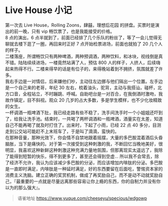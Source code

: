 # Live House 小记
第一次去 Live House，Rolling Zoons，肆囍，理想后花园 的拼盘。买票时是演出的前一晚，只有 vip 畅饮票了，也是我能接受的价格。  
8 点的演出，6 点半就到了，前面已经排了几个乐队的粉丝了，等了一会儿觉得无聊就去楼下逛了一圈，再回来时正好 7 点开始检票进场，前面也就拍了 20 几个人的样子。  
二楼落座，所谓畅饮只有两种啤酒，两种预调酒，两种饮料，和冰块，视线倒是真不错。陆陆续续进场，一楼竟然站满了人，预估 800 人的样子，人挤人，后续嗨起来热得不行。二楼来得早的话是有位子的，来得晚站着到不拥挤，氛围就差了许多。  
我右手边是一对情侣，后来嫌他们吵，主动往左边挪与他们隔出一个位置。左手边是一个自己来的老哥，年纪 30 左右，梳着油头，驼背，主动与我搭讪，碰杯，北方口音，全程站立，不时蹦跳、呼喊。自助吧台是一对百合，在我倒酒时激吻，我故作镇定，目不斜视。观众 20 几岁的占大多数，多是学生模样，也不少化妆精致的女生。  
一杯调酒一瓶啤酒下肚，我已经走路有些不稳了，洗手间洗手时一个小姐姐还吓到了，给我让洗手池。结束时，一共喝了两杯调酒和一瓶啤酒，酒量实在太差，知道自己不能再喝了就及时打住了。出来时，下起了小雨，已经 22 点 40 多分，目测走到公交站可能赶不上末班车了，于是叫了滴滴，蛮快的。  
在那种音量，那种光效下，你会情不自禁地跟着摇摆，大量的多巴胺混着酒后头昏脑胀，当下是痛快的。对于第一次接受到这种刺激的我，不断回忆当晚地美好，很明显，我喜欢这种新鲜这种刺激这种充满力量地氛围，但那离现实太遥远了，我除了能得到短暂的快乐，得不到更多了，甚至还会得到空虚... 所以我不会常去，除了经济不允许，我认为应该减少多巴胺的分泌，而应该增加内啡肽的分泌。多巴胺是一直即时满足，内啡肽是一种延时满足，好的东西要留在后面吃，警惕资本家的消费主义洗脑。建立正确的奖赏机制，做成了再奖励自己，而不是动不动就奖励自己，『最重要的一点就是尽量远离那些容易让你上瘾的东西，你的自制力并没有你以为的那么强大』。
  
  
> 语雀地址 https://www.yuque.com/cheeseyu/specious/wdgowp